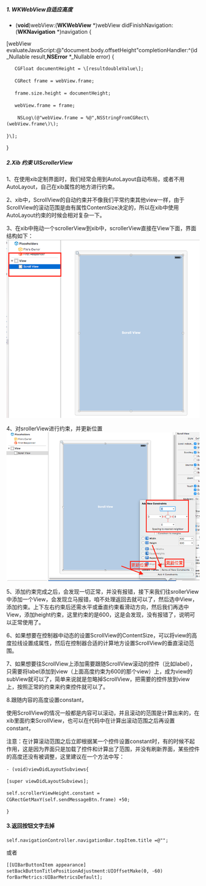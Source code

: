 ##### 1. WKWebView自适应高度

* \(**void**\)webView:\(**WKWebView** \*\)webView didFinishNavigation:\(**WKNavigation** \*\)navigation  {  

\[webView evaluateJavaScript:@"document.body.offsetHeight"completionHandler:^\(id\_Nullable result,**NSError** \*\_Nullable error\) {

```
   CGFloat documentHeight = \[resultdoubleValue\];

   CGRect frame = webView.frame;

   frame.size.height = documentHeight;

   webView.frame = frame;

    NSLog\(@"webView.frame = %@",NSStringFromCGRect\(webView.frame\)\);

}\];
```

}

##### 2.Xib 约束 UIScrollerView

1、在使用xib定制界面时，我们经常会用到AutoLayout自动布局，或者不用AutoLayout，自己在xib属性的地方进行约束。

2、xib中，ScrollView的自动约束并不像我们平常约束其他view一样，由于ScrollView的滚动范围是由有属性ContentSize决定的，所以在xib中使用AutoLayout约束的时候会相对复杂一下。

3、在xib中拖动一个scrollerView到xib中，scrollerView直接在View下面，界面结构如下：![](/assets/20160425170513070.png)

4、对srollerView进行约束，并更新位置![](/assets/20160425170830284.png)

5、添加约束完成之后，会发现一切正常，并没有报错，接下来我们往srollerView中添加一个View，会发现立马报错，咱不处理返回去就可以了，然后选中View，添加约束。上下左右约束后还需水平或垂直约束看滑动方向，然后我们再选中View，添加height约束，这里约束的是600，这是会发现，没有报错了，说明可以正常使用了。

6、如果想要在控制器中动态的设置ScrollView的ContentSize，可以将view的高度拉线设置成属性，然后在控制器合适的计算地方设置ScrollView的垂直滚动范围。

7、如果想要往ScrollView上添加需要跟随ScrollView滚动的控件（比如label），只需要将label添加到view（上面高度约束为600的那个view）上，成为view的subView就可以了，简单来说就是忽略掉ScrollView，把需要的控件放到view上，按照正常的约束来约束控件就可以了。

8.跟随内容的高度设置constant，

使用ScrollView的情况一般都是内容可以滚动，并且滚动的范围是计算出来的，在xib里面约束ScrollView，也可以在代码中在计算出滚动范围之后再设置constant，

注意：在计算滚动范围之后立即根据某一个控件设置constant时，有的时候不起作用，这是因为界面只是加载了控件和计算出了范围，并没有刷新界面，某些控件的高度还没有被调整，这里建议在一个方法中写：

`- (void)viewDidLayoutSubviews{`

`[super viewDidLayoutSubviews];`

`self.scrollerViewHeight.constant = CGRectGetMaxY(self.sendMessageBtn.frame) +50;`

`}`

#### 3.返回按钮文字去掉

`self.navigationController.navigationBar.topItem.title =@"";`

或者

```
[[UIBarButtonItem appearance] setBackButtonTitlePositionAdjustment:UIOffsetMake(0, -60)  forBarMetrics:UIBarMetricsDefault];
```



